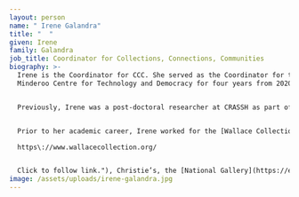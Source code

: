 ```yaml
---
layout: person
name: " Irene Galandra"
title: "  "
given: Irene
family: Galandra
job_title: Coordinator for Collections, Connections, Communities
biography: >-
  Irene is the Coordinator for CCC. She served as the Coordinator for the
  Minderoo Centre for Technology and Democracy for four years from 2020 to 2024.


  Previously, Irene was a post-doctoral researcher at CRASSH as part of the ERC-funded project *Genius Before Romanticism.* She completed her doctorate as a member of the ERC-funded project *Domestic Devotions: the Place of Piety in the Italian Renaissance Home, 1400-1600* at the University of Cambridge.


  Prior to her academic career, Irene worked for the [Wallace Collection](https://eur03.safelinks.protection.outlook.com/?url=https%3A%2F%2Fwww.wallacecollection.org%2F&data=05%7C02%7Cep742%40cam.ac.uk%7C42f25630314141d8ab8f08dd3619fb2f%7C49a50445bdfa4b79ade3547b4f3986e9%7C1%7C0%7C638726207396968311%7CUnknown%7CTWFpbGZsb3d8eyJFbXB0eU1hcGkiOnRydWUsIlYiOiIwLjAuMDAwMCIsIlAiOiJXaW4zMiIsIkFOIjoiTWFpbCIsIldUIjoyfQ%3D%3D%7C0%7C%7C%7C&sdata=M%2BNfiPU%2BV%2BJ0Z3eJrSGN8D%2FdPCeaaV%2FBSsLMKxRF0lc%3D&reserved=0 "Original URL:

  https\://www.wallacecollection.org/


  Click to follow link."), Christie’s, the [National Gallery](https://eur03.safelinks.protection.outlook.com/?url=https%3A%2F%2Fwww.nationalgallery.org.uk%2F&data=05%7C02%7Cep742%40cam.ac.uk%7C42f25630314141d8ab8f08dd3619fb2f%7C49a50445bdfa4b79ade3547b4f3986e9%7C1%7C0%7C638726207396992735%7CUnknown%7CTWFpbGZsb3d8eyJFbXB0eU1hcGkiOnRydWUsIlYiOiIwLjAuMDAwMCIsIlAiOiJXaW4zMiIsIkFOIjoiTWFpbCIsIldUIjoyfQ%3D%3D%7C0%7C%7C%7C&sdata=tEkb4UGK1T4PykwTsa2KOuoO5by4h67hlMDVPLShtVo%3D&reserved=0 "https\://eur03.safelinks.protection.outlook.com/?url=https%3A%2F%2Fwww.nationalgallery.org.uk%2F&data=05%7C02%7Cep742%40cam.ac.uk%7C42f25630314141d8ab8f08dd3619fb2f%7C49a50445bdfa4b79ade3547b4f3986e9%7C1%7C0%7C638726207396992735%7CUnknown%7CTWFpbGZsb3d8eyJFbXB0eU1hcGkiOnRydWUsIlYiOiIwLjAuMDAwMCIsIlAiOiJXaW4zMiIsIkFOIjoiTWFpbCIsIldUIjoyfQ%3D%3D%7C0%7C%7C%7C&sdata=tEkb4UGK1T4PykwTsa2KOuoO5by4h67hlMDVPLShtVo%3D&reserved=0") in London, and the [Fitzwilliam Museum](https://fitzmuseum.cam.ac.uk/ "https\://fitzmuseum.cam.ac.uk/") in Cambridge.
image: /assets/uploads/irene-galandra.jpg
---
```

